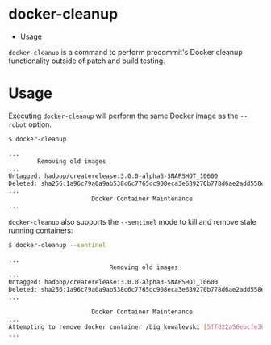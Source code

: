 <!---
  Licensed to the Apache Software Foundation (ASF) under one
  or more contributor license agreements.  See the NOTICE file
  distributed with this work for additional information
  regarding copyright ownership.  The ASF licenses this file
  to you under the Apache License, Version 2.0 (the
  "License"); you may not use this file except in compliance
  with the License.  You may obtain a copy of the License at

    http://www.apache.org/licenses/LICENSE-2.0

  Unless required by applicable law or agreed to in writing,
  software distributed under the License is distributed on an
  "AS IS" BASIS, WITHOUT WARRANTIES OR CONDITIONS OF ANY
  KIND, either express or implied.  See the License for the
  specific language governing permissions and limitations
  under the License.
-->

# docker-cleanup

<!-- MarkdownTOC levels="1,2" autolink="true" indent="  " bullets="*" bracket="round" -->

* [Usage](#usage)

<!-- /MarkdownTOC -->

`docker-cleanup` is a command to perform precommit's Docker cleanup functionality outside of patch and build testing.

# Usage

Executing `docker-cleanup` will perform the same Docker image as the `--robot` option.

```bash
$ docker-cleanup

...
        Removing old images
...
Untagged: hadoop/createrelease:3.0.0-alpha3-SNAPSHOT_10600
Deleted: sha256:1a96c79a0a9ab538c6c7765dc908eca3e689270b778d6ae2add558e89792a7d8
...
                       Docker Container Maintenance
...

```

`docker-cleanup` also supports the `--sentinel` mode to kill and remove stale running containers:

```bash
$ docker-cleanup --sentinel

...
                            Removing old images
...
Untagged: hadoop/createrelease:3.0.0-alpha3-SNAPSHOT_10600
Deleted: sha256:1a96c79a0a9ab538c6c7765dc908eca3e689270b778d6ae2add558e89792a7d8
...

                       Docker Container Maintenance
...
Attempting to remove docker container /big_kowalevski [5ffd22a56ebcfe38d72b9078e0e7133ab6dc054115a4804e504c910bdbdeea45]
...
```
